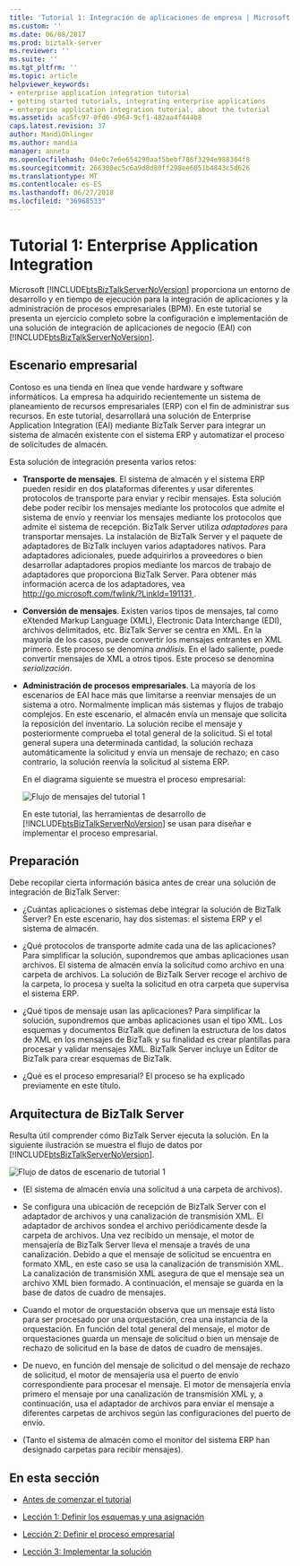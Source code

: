 ```yaml
---
title: 'Tutorial 1: Integración de aplicaciones de empresa | Microsoft Docs'
ms.custom: ''
ms.date: 06/08/2017
ms.prod: biztalk-server
ms.reviewer: ''
ms.suite: ''
ms.tgt_pltfrm: ''
ms.topic: article
helpviewer_keywords:
- enterprise application integration tutorial
- getting started tutorials, integrating enterprise applications
- enterprise application integration tutorial, about the tutorial
ms.assetid: aca5fc97-0fd6-4964-9cf1-482aa4f444b8
caps.latest.revision: 37
author: MandiOhlinger
ms.author: mandia
manager: anneta
ms.openlocfilehash: 04e0c7e6e654290aaf5bebf786f3294e988364f8
ms.sourcegitcommit: 266308ec5c6a9d8d80ff298ee6051b4843c5d626
ms.translationtype: MT
ms.contentlocale: es-ES
ms.lasthandoff: 06/27/2018
ms.locfileid: "36968533"
---
```

# <a name="tutorial-1-enterprise-application-integration"></a>Tutorial 1: Enterprise Application Integration
Microsoft [!INCLUDE[btsBizTalkServerNoVersion](../includes/btsbiztalkservernoversion-md.md)] proporciona un entorno de desarrollo y en tiempo de ejecución para la integración de aplicaciones y la administración de procesos empresariales (BPM). En este tutorial se presenta un ejercicio completo sobre la configuración e implementación de una solución de integración de aplicaciones de negocio (EAI) con [!INCLUDE[btsBizTalkServerNoVersion](../includes/btsbiztalkservernoversion-md.md)].  
  
##  <a name="BKMK_Tut1_scenario"></a> Escenario empresarial  
 Contoso es una tienda en línea que vende hardware y software informáticos.  La empresa ha adquirido recientemente un sistema de planeamiento de recursos empresariales (ERP) con el fin de administrar sus recursos.  En este tutorial, desarrollará una solución de Enterprise Application Integration (EAI) mediante BizTalk Server para integrar un sistema de almacén existente con el sistema ERP y automatizar el proceso de solicitudes de almacén.  
  
 Esta solución de integración presenta varios retos:  
  
- **Transporte de mensajes**.  El sistema de almacén y el sistema ERP pueden residir en dos plataformas diferentes y usar diferentes protocolos de transporte para enviar y recibir mensajes. Esta solución debe poder recibir los mensajes mediante los protocolos que admite el sistema de envío y reenviar los mensajes mediante los protocolos que admite el sistema de recepción.  BizTalk Server utiliza *adaptadores* para transportar mensajes.  La instalación de BizTalk Server y el paquete de adaptadores de BizTalk incluyen varios adaptadores nativos.  Para adaptadores adicionales, puede adquirirlos a proveedores o bien desarrollar adaptadores propios mediante los marcos de trabajo de adaptadores que proporciona BizTalk Server. Para obtener más información acerca de los adaptadores, vea [ http://go.microsoft.com/fwlink/?LinkId=191131 ](http://go.microsoft.com/fwlink/?LinkId=191131).  
  
- **Conversión de mensajes**. Existen varios tipos de mensajes, tal como eXtended Markup Language (XML), Electronic Data Interchange (EDI), archivos delimitados, etc. BizTalk Server se centra en XML. En la mayoría de los casos, puede convertir los mensajes entrantes en XML primero.  Este proceso se denomina *análisis*.  En el lado saliente, puede convertir mensajes de XML a otros tipos.  Este proceso se denomina *serialización*.  
  
- **Administración de procesos empresariales**. La mayoría de los escenarios de EAI hace más que limitarse a reenviar mensajes de un sistema a otro.  Normalmente implican más sistemas y flujos de trabajo complejos.  En este escenario, el almacén envía un mensaje que solicita la reposición del inventario. La solución recibe el mensaje y posteriormente comprueba el total general de la solicitud.  Si el total general supera una determinada cantidad, la solución rechaza automáticamente la solicitud y envía un mensaje de rechazo; en caso contrario, la solución reenvía la solicitud al sistema ERP.  
  
   En el diagrama siguiente se muestra el proceso empresarial:  
  
   ![Flujo de mensajes del tutorial 1](../core/media/tut1-msg-flow.gif "tut1_msg_flow")  
  
  En este tutorial, las herramientas de desarrollo de [!INCLUDE[btsBizTalkServerNoVersion](../includes/btsbiztalkservernoversion-md.md)] se usan para diseñar e implementar el proceso empresarial.  
  
## <a name="preparation"></a>Preparación  
 Debe recopilar cierta información básica antes de crear una solución de integración de BizTalk Server:  
  
-   ¿Cuántas aplicaciones o sistemas debe integrar la solución de BizTalk Server?  En este escenario, hay dos sistemas: el sistema ERP y el sistema de almacén.  
  
-   ¿Qué protocolos de transporte admite cada una de las aplicaciones?  Para simplificar la solución, supondremos que ambas aplicaciones usan archivos.  El sistema de almacén envía la solicitud como archivo en una carpeta de archivos. La solución de BizTalk Server recoge el archivo de la carpeta, lo procesa y suelta la solicitud en otra carpeta que supervisa el sistema ERP.  
  
-   ¿Qué tipos de mensaje usan las aplicaciones?  Para simplificar la solución, supondremos que ambas aplicaciones usan el tipo XML. Los esquemas y documentos BizTalk que definen la estructura de los datos de XML en los mensajes de BizTalk y su finalidad es crear plantillas para procesar y validar mensajes XML. BizTalk Server incluye un Editor de BizTalk para crear esquemas de BizTalk.  
  
-   ¿Qué es el proceso empresarial?  El proceso se ha explicado previamente en este título.  
  
## <a name="biztalk-server-architecture"></a>Arquitectura de BizTalk Server  
 Resulta útil comprender cómo BizTalk Server ejecuta la solución.  En la siguiente ilustración se muestra el flujo de datos por [!INCLUDE[btsBizTalkServerNoVersion](../includes/btsbiztalkservernoversion-md.md)].  
  
 ![Flujo de datos de escenario de tutorial 1](../core/media/tut1-dataflow.gif "Tut1_Dataflow")  
  
-   (El sistema de almacén envía una solicitud a una carpeta de archivos).  
  
-   Se configura una ubicación de recepción de BizTalk Server con el adaptador de archivos y una canalización de transmisión XML.  El adaptador de archivos sondea el archivo periódicamente desde la carpeta de archivos. Una vez recibido un mensaje, el motor de mensajería de BizTalk Server lleva el mensaje a través de una canalización.  Debido a que el mensaje de solicitud se encuentra en formato XML, en este caso se usa la canalización de transmisión XML.  La canalización de transmisión XML asegura de que el mensaje sea un archivo XML bien formado.  A continuación, el mensaje se guarda en la base de datos de cuadro de mensajes.  
  
-   Cuando el motor de orquestación observa que un mensaje está listo para ser procesado por una orquestación, crea una instancia de la orquestación.  En función del total general del mensaje, el motor de orquestaciones guarda un mensaje de solicitud o bien un mensaje de rechazo de solicitud en la base de datos de cuadro de mensajes.  
  
-   De nuevo, en función del mensaje de solicitud o del mensaje de rechazo de solicitud, el motor de mensajería usa el puerto de envío correspondiente para procesar el mensaje.  El motor de mensajería envía primero el mensaje por una canalización de transmisión XML y, a continuación, usa el adaptador de archivos para enviar el mensaje a diferentes carpetas de archivos según las configuraciones del puerto de envío.  
  
-   (Tanto el sistema de almacén como el monitor del sistema ERP han designado carpetas para recibir mensajes).  
  
## <a name="in-this-section"></a>En esta sección  
  
-   [Antes de comenzar el tutorial](../core/before-you-begin-the-tutorial.md) 
  
-   [Lección 1: Definir los esquemas y una asignación](../core/lesson-1-define-schemas-and-a-map.md) 
  
-   [Lección 2: Definir el proceso empresarial](../core/lesson-2-define-the-business-process.md)  
  
-   [Lección 3: Implementar la solución](../core/lesson-3-deploy-the-solution.md)